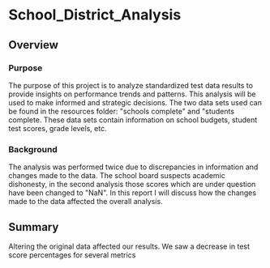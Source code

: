 # School_District_Analysis

## Overview 
### Purpose
The purpose of this project is to analyze standardized test data results to provide insights on performance trends and patterns. This analysis will be used to make informed and strategic decisions. The two data sets used can be found in the resources folder: "schools complete" and "students complete. These data sets contain information on school budgets, student test scores, grade levels, etc.

### Background
The analysis was performed twice due to discrepancies in information and changes made to the data. The school board suspects academic dishonesty, in the second analysis those scores which are under question have been changed to "NaN". In this report I will discuss how the changes made to the data affected the overall analysis.

## Summary
Altering the original data affected our results. We saw a decrease in test score percentages for several metrics
